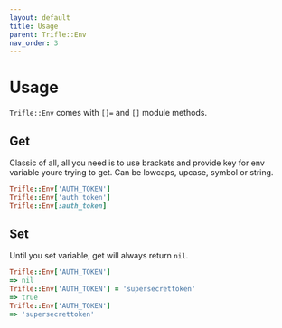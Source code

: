 ```yaml
---
layout: default
title: Usage
parent: Trifle::Env
nav_order: 3
---
```


# Usage

`Trifle::Env` comes with `[]=` and `[]` module methods.

## Get

Classic of all, all you need is to use brackets and provide key for env variable youre trying to get. Can be lowcaps, upcase, symbol or string.

```ruby
Trifle::Env['AUTH_TOKEN']
Trifle::Env['auth_token']
Trifle::Env[:auth_token]
```

## Set

Until you set variable, get will always return `nil`.

```ruby
Trifle::Env['AUTH_TOKEN']
=> nil
Trifle::Env['AUTH_TOKEN'] = 'supersecrettoken'
=> true
Trifle::Env['AUTH_TOKEN']
=> 'supersecrettoken'
```
